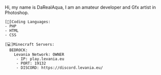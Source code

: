 Hi, my name is DaRealAqua, I am an amateur developer and Gfx artist in Photoshop.
```
[💾]Coding Languages: 
- PHP
- HTML
- CSS

[💻]Minecraft Servers:
  BEDROCK:
    Levania Network: OWNER
     - IP: play.levania.eu
     - PORT: 19132
     - DISCORD: https://discord.levania.eu/
```  
